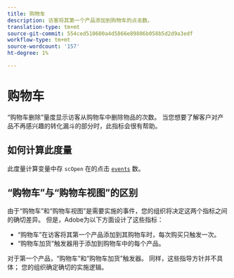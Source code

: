```yaml
---
title: 购物车
description: 访客将其第一个产品添加到购物车的点击数。
translation-type: tm+mt
source-git-commit: 554ced510600a4d5866e89806b058b5d2d9a3edf
workflow-type: tm+mt
source-wordcount: '157'
ht-degree: 1%

---
```



# 购物车

“购物车删除”量度显示访客从购物车中删除物品的次数。 当您想要了解客户对产品不再感兴趣的转化漏斗的部分时，此指标会很有帮助。

## 如何计算此度量

此度量计算变量中存 `scOpen` 在的点击 [`events`](/help/implement/vars/page-vars/events/events-overview.md) 数。

## “购物车”与“购物车视图”的区别

由于“购物车”和“购物车视图”是需要实施的事件，您的组织将决定这两个指标之间的确切差异。 但是，Adobe为以下方面设计了这些指标：

* “购物车”在访客将其第一个产品添加到其购物车时，每次购买只触发一次。
* “购物车加货”触发器用于添加到购物车中的每个产品。

对于第一个产品，“购物车”和“购物车加货”触发器。 同样，这些指导方针并不具体； 您的组织确定确切的实施逻辑。
